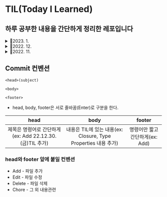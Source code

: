# TIL(Today I Learned)

## 하루 공부한 내용을 간단하게 정리한 레포입니다

<details>
<summary>📅2023. 1.</summary>
<div markdown="1">

- [TIL 2023.1.2.(월) - Initialization](https://github.com/fatherLeon/TIL/blob/main/2023.1/TIL%202023.1.2.(월).md)

- [TIL 2023.1.3.(화) - Initialization, MVC](https://github.com/fatherLeon/TIL/blob/main/2023.1/TIL%202023.1.3.(화).md)

- [TIL 2023.1.5.(목) - @IBAction이벤트, class와 구조체의 올바른 사용법](https://github.com/fatherLeon/TIL/blob/main/2023.1/TIL%202023.1.5.(수).md)

- [TIL 2023.1.6.(금) - UIAlertController, UIAlertAction](https://github.com/fatherLeon/TIL/blob/main/2023.1/TIL%202023.1.6.(금).md)

- [TIL 2023.1.7.(토)](https://github.com/fatherLeon/TIL/blob/main/2023.1/TIL%202023.1.7.(토).md)

- [TIL 2023.1.9.(월) - 싱글톤, 클래스와 구조체 차이와 메모리](https://github.com/fatherLeon/TIL/blob/main/2023.1/TIL%202023.1.9.(월).md)

- [TIL 2023.1.10.(화) - 네비게이션 화면전환](https://github.com/fatherLeon/TIL/blob/main/2023.1/TIL%202023.1.10.(화).md)

- [TIL 2023.1.12.(목) - Delegate를 이용한 데이터 전달](https://leonfather.tistory.com/5)

- [TIL 2023.1.16.(월) - 타입 캐스팅](https://github.com/fatherLeon/TIL/blob/main/2023.1/TIL%202023.1.16.(월).md)

- [TIL 2023.1.17.(화) - 접근제어(Access Control))](https://github.com/fatherLeon/TIL/blob/main/2023.1/TIL%202023.1.17.(화).md)

</div>
</details>

<details>
<summary>📅2022. 12.</summary>
<div markdown="1">

- [TIL 2022.12.4.(일)-typealias](https://github.com/fatherLeon/TIL/blob/main/2022.12/TIL%202022.12.4.(일).md)

- [TIL 2022.12.5.(월)-String](https://github.com/fatherLeon/TIL/blob/main/2022.12/TIL%202022.12.5.(월).md)

- [TIL 2022.12.7.(수)-ARC(Unowned References))](https://github.com/fatherLeon/TIL/blob/main/2022.12/TIL%202022.12.7.(수).md)

- [TIL 2022.12.13.(화)-Reduce](https://github.com/fatherLeon/TIL/blob/main/2022.12/TIL%20%202022.12.13.(화).md)

- [TIL 2022.12.15.(금)-inout](https://github.com/fatherLeon/TIL/blob/main/2022.12/TIL%202022.12.15.(목).md)

- [TIL 2022.12.19.(월)- if문 , &&의 차이](https://github.com/fatherLeon/TIL/blob/main/2022.12/TIL%202022.12.19.(월).md)

- [TIL 2022.12.20.(화)-Git(Reset, Revert))](https://github.com/fatherLeon/TIL/blob/main/2022.12/TIL%202022.12.20.(화).md)

- [TIL 2022.12.21.(수)-Tuple과 왜 Foundation을 써야할까?)](https://github.com/fatherLeon/TIL/blob/main/2022.12/TIL%202022.12.21.(수).md)

- [TIL 2022.12.22.(목)-Optional과 Result타입](https://github.com/fatherLeon/TIL/blob/main/2022.12/TIL%202022.12.22.(목).md)

- [TIL 2022.12.23.(금)-간단한CS정리](https://github.com/fatherLeon/TIL/blob/main/2022.12/TIL%202022.12.23.(금).md)

- [TIL 2022.12.24.(금)-재귀함수](https://github.com/fatherLeon/TIL/blob/main/2022.12/TIL%202022.12.24.(토).md)

- [TIL 2022.12.26.(월)-repeat~while, switch(value bindings, where), 일반화, 추상화, 캡슐화, 은닉화](https://github.com/fatherLeon/TIL/blob/main/2022.12/TIL%202022.12.26.(월).md)

- [TIL 2022.12.27.(화)-Recursive Enumerations, namespace](https://github.com/fatherLeon/TIL/blob/main/2022.12/TIL%202022.12.27.(화).md)

- [TIL 2022.12.29.(목)-Stored Property of constant structure, Lazy Stored Property, Property Observers](https://github.com/fatherLeon/TIL/blob/main/2022.12/TIL%202022.12.29.(목).md)

- [TIL 2022.12.30.(금)-commit, Vi, Property Wrappers, Type Properties](https://github.com/fatherLeon/TIL/blob/main/2022.12/TIL%202022.12.29.(목).md)

</div>
</details>


<details>
<summary>📅2022. 11.</summary>
<div markdown="1">

- [TIL 2022.11.6.(일)](https://github.com/fatherLeon/TIL/blob/main/2022.11/TIL%202022.11.6.(일).md)
- [TIL 2022.11.7.(월)](https://github.com/fatherLeon/TIL/blob/main/2022.11/TIL%202022.11.7.(월).md)
- [TIL 2022.11.8.(화)](https://github.com/fatherLeon/TIL/blob/main/2022.11/TIL%202022.11.8.(화).md)
- [TIL 2022.11.9.(수)](https://github.com/fatherLeon/TIL/blob/main/2022.11/TIL%202022.11.9.(수).md)
- [TIL 2022.11.11.(금)](https://github.com/fatherLeon/TIL/blob/main/2022.11/TIL%202022.11.11.(금).md)
- [TIL 2022.11.13.(일)](https://github.com/fatherLeon/TIL/blob/main/2022.11/TIL%202022.11.13.(일).md)
- [TIL 2022.11.14.(월)](https://github.com/fatherLeon/TIL/blob/main/2022.11/TIL%202022.11.14.(월).md)
- [TIL 2022.11.16.(수)](https://github.com/fatherLeon/TIL/blob/main/2022.11/TIL%202022.11.16.(수).md)
- [TIL 2022.11.17.(목)](https://github.com/fatherLeon/TIL/blob/main/2022.11/TIL%202022.11.17.(목).md)

- [TIL 2022.11.18.(금)](https://github.com/fatherLeon/TIL/blob/main/2022.11/TIL%202022.11.18.(금).md)

- [TIL 2022.11.19.(토)](https://github.com/fatherLeon/TIL/blob/main/2022.11/TIL%202022.11.19.(토).md)

- [TIL 2022.11.20.(일)](https://github.com/fatherLeon/TIL/blob/main/2022.11/TIL%202022.11.20.(일).md)

- [TIL 2022.11.24.(목)](https://github.com/fatherLeon/TIL/blob/main/2022.11/TIL%202022.11.24.(목).md)

- [TIL 2022.11.25.(금)](https://github.com/fatherLeon/TIL/blob/main/2022.11/TIL%202022.11.25.(금).md)

- [TIL 2022.11.26.(토)](https://github.com/fatherLeon/TIL/blob/main/2022.11/TIL%202022.11.26.(토).md)

- [TIL 2022.11.28.(월)](https://github.com/fatherLeon/TIL/blob/main/2022.11/TIL%202022.11.28.(월).md)

- [TIL 2022.11.29.(화)](https://github.com/fatherLeon/TIL/blob/main/2022.11/TIL%202022.11.29.(화).md)
</div>
</details>


## Commit 컨벤션
```
<head>(subject)

<body>

<footer>
```
* head, body, footer은 서로 줄바꿈(Enter)로 구분을 한다.

|head|body|footer|
| :-----: | :-----: | :-----: |
| 제목은 명령어로 간단하게(ex: Add 22.12.30.(금)TIL 추가) | 내용은 TIL에 있는 내용(ex: Closure, Type Properties 내용 추가) | 명령어만 짧고 간단하게(ex: Add) |

### head와 footer 앞에 붙일 컨벤션
* Add - 파일 추가
* Edit - 파일 수정
* Delete - 파일 삭제
* Chore - 그 외 내용관련 
